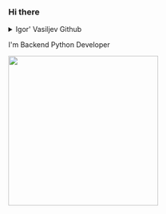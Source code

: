 ### Hi there

<details>
    <summary>Igor' Vasiljev Github</summary>
    <p>
        <img align="left" src="https://github-readme-stats.vercel.app/api?locale=en-en&username=va1ngvarr&theme=radical&show_icons=true&include_all_commits=true">

        <img align="right" src="https://github-readme-stats.vercel.app/api/top-langs?locale=pt-br&username=carlos3g&theme=radical">
    </p>
</details>

<div style="float: left; clear: none;">
  <p>I'm Backend Python Developer</p>
  <div id="header" align="right">
    <img src="https://media.giphy.com/media/v1.Y2lkPTc5MGI3NjExZGw1YTlsanBzbHc3NzJlNWx5dXl3d2hsamppaDBpcTI0YmV6eXdobSZlcD12MV9pbnRlcm5hbF9naWZfYnlfaWQmY3Q9Zw/1JBcr13iVzRvO/giphy.gif" width="300"/>
  </div>
</div>
